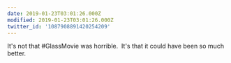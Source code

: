 ```yaml
---
date: 2019-01-23T03:01:26.000Z
modified: 2019-01-23T03:01:26.000Z
twitter_id: '1087908891420254209'
---
```


  It's not that #GlassMovie was horrible. &nbsp;It's that it could have been so much better.
